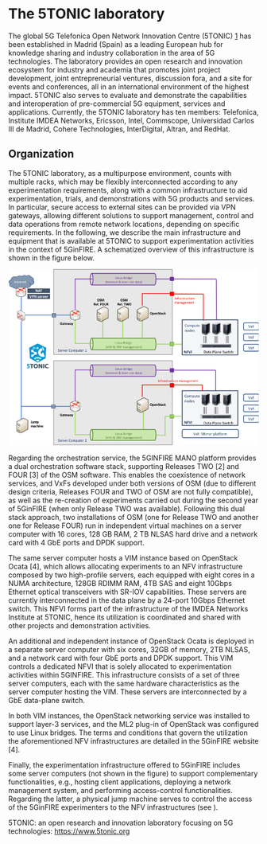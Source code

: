 <!-- TITLE: 5 Tonic -->
<!-- SUBTITLE: A quick summary of 5 Tonic -->

# The 5TONIC laboratory
The global 5G Telefonica Open Network Innovation Centre (5TONIC) [1](https://www.5tonic.org) has been established in Madrid (Spain) as a leading European hub for knowledge sharing and industry collaboration in the area of 5G technologies. The laboratory provides an open research and innovation ecosystem for industry and academia that promotes joint project development, joint entrepreneurial ventures, discussion fora, and a site for events and conferences, all in an international environment of the highest impact. 5TONIC also serves to evaluate and demonstrate the capabilities and interoperation of pre-commercial 5G equipment, services and applications. Currently, the 5TONIC laboratory has ten members: Telefonica, Institute IMDEA Networks, Ericsson, Intel, Commscope, Universidad Carlos III de Madrid, Cohere Technologies, InterDigital, Altran, and RedHat.


## Organization 
The 5TONIC laboratory, as a multipurpose environment, counts with multiple racks, which may be flexibly interconnected according to any experimentation requirements, along with a common infrastructure to aid experimentation, trials, and demonstrations with 5G products and services. In particular, secure access to external sites can be provided via VPN gateways, allowing different solutions to support management, control and data operations from remote network locations, depending on specific requirements. In the following, we describe the main infrastructure and equipment that is available at 5TONIC to support experimentation activities in the context of 5GinFIRE. A schematized overview of this infrastructure is shown in the figure below.

![5 Tonic Organization](/uploads/5-tonic/5-tonic-organization.png "5 Tonic Organization")

Regarding the orchestration service, the 5GINFIRE MANO platform provides a dual orchestration software stack, supporting Releases TWO [2] and FOUR [3] of the OSM software. This enables the coexistence of network services, and VxFs developed under both versions of OSM (due to different design criteria, Releases FOUR and TWO of OSM are not fully compatible), as well as the re-creation of experiments carried out during the second year of 5GinFIRE (when only Release TWO was available). Following this dual stack approach, two installations of OSM (one for Release TWO and another one for Release FOUR) run in independent virtual machines on a server computer with 16 cores, 128 GB RAM, 2 TB NLSAS hard drive and a network card with 4 GbE ports and DPDK support.

The same server computer hosts a VIM instance based on OpenStack Ocata [4], which allows allocating experiments to an NFV infrastructure composed by two high-profile servers, each equipped with eight cores in a NUMA architecture, 128GB RDIMM RAM, 4TB SAS and eight 10Gbps Ethernet optical transceivers with SR-IOV capabilities. These servers are currently interconnected in the data plane by a 24-port 10Gbps Ethernet switch. This NFVI forms part of the infrastructure of the IMDEA Networks Institute at 5TONIC, hence its utilization is coordinated and shared with other projects and demonstration activities.

An additional and independent instance of OpenStack Ocata is deployed in a separate server computer with six cores, 32GB of memory, 2TB NLSAS, and a network card with four GbE ports and DPDK support. This VIM controls a dedicated NFVI that is solely allocated to experimentation activities within 5GINFIRE. This infrastructure consists of a set of three server computers, each with the same hardware characteristics as the server computer hosting the VIM. These servers are interconnected by a GbE data-plane switch.

In both VIM instances, the OpenStack networking service was installed to support layer-3 services, and the ML2 plug-in of OpenStack was configured to use Linux bridges. The terms and conditions that govern the utilization the aforementioned NFV infrastructures are detailed in the 5GinFIRE website [4].

Finally, the experimentation infrastructure offered to 5GinFIRE includes some server computers (not shown in the figure) to support complementary functionalities, e.g., hosting client applications, deploying a network management system, and performing access-control functionalities. Regarding the latter, a physical jump machine serves to control the access of the 5GinFIRE experimenters to the NFV infrastructures (see []()).


5TONIC: an open research and innovation laboratory focusing on 5G technologies: https://www.5tonic.org